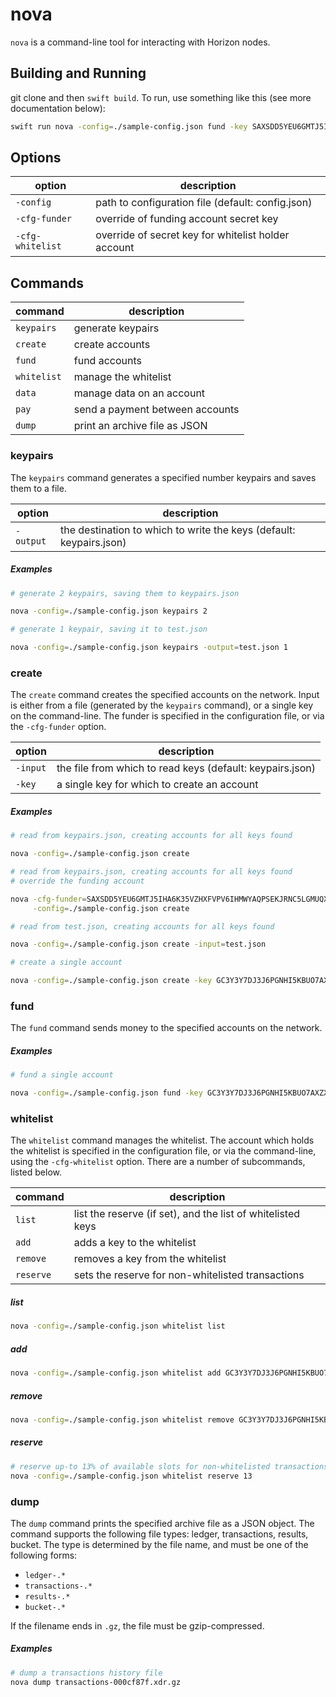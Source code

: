 # nova

`nova` is a command-line tool for interacting with Horizon nodes.

## Building and Running
git clone and then `swift build`. To run, use something like this (see more documentation below):

```bash
swift run nova -config=./sample-config.json fund -key SAXSDD5YEU6GMTJ5IHA6K35VZHXFVPV6IHMWYAQPSEKJRNC5LGMUQX35  100000
```


## Options
option|description
-|-
`-config`|path to configuration file (default: config.json)
`-cfg-funder`|override of funding account secret key
`-cfg-whitelist`|override of secret key for whitelist holder account

## Commands
command|description
-|-
`keypairs`|generate keypairs
`create`|create accounts
`fund`|fund accounts
`whitelist`|manage the whitelist
`data`|manage data on an account
`pay`|send a payment between accounts
`dump`|print an archive file as JSON

### keypairs

The `keypairs` command generates a specified number keypairs and saves them to a file.

option|description
-|-
`-output`|the destination to which to write the keys (default: keypairs.json)

##### Examples

```bash
# generate 2 keypairs, saving them to keypairs.json

nova -config=./sample-config.json keypairs 2
```
```bash
# generate 1 keypair, saving it to test.json

nova -config=./sample-config.json keypairs -output=test.json 1
```

### create
The `create` command creates the specified accounts on the network.  Input is either from a file (generated by the `keypairs` command), or a single key on the command-line.  The funder is specified in the configuration file, or via the `-cfg-funder` option.

option|description
-|-
`-input`|the file from which to read keys (default: keypairs.json)
`-key`|a single key for which to create an account

##### Examples

```bash
# read from keypairs.json, creating accounts for all keys found

nova -config=./sample-config.json create
```
```bash
# read from keypairs.json, creating accounts for all keys found
# override the funding account

nova -cfg-funder=SAXSDD5YEU6GMTJ5IHA6K35VZHXFVPV6IHMWYAQPSEKJRNC5LGMUQX35 \
     -config=./sample-config.json create
```
```bash
# read from test.json, creating accounts for all keys found

nova -config=./sample-config.json create -input=test.json
```
```bash
# create a single account

nova -config=./sample-config.json create -key GC3Y3Y7DJ3J6PGNHI5KBUO7AXZXDTKUUYA6K3FVHDOFCEGYZJ27GHNAR
```

### fund
The `fund` command sends money to the specified accounts on the network. 

##### Examples

```bash
# fund a single account

nova -config=./sample-config.json fund -key GC3Y3Y7DJ3J6PGNHI5KBUO7AXZXDTKUUYA6K3FVHDOFCEGYZJ27GHNAR 100000
```

### whitelist
The `whitelist` command manages the whitelist.  The account which holds the whitelist is specified in the configuration file, or via the command-line, using the `-cfg-whitelist` option.  There are a number of subcommands, listed below.

command|description
-|-
`list`|list the reserve (if set), and the list of whitelisted keys
`add`|adds a key to the whitelist
`remove`|removes a key from the whitelist
`reserve`|sets the reserve for non-whitelisted transactions

##### list
```bash
nova -config=./sample-config.json whitelist list
```

##### add
```bash
nova -config=./sample-config.json whitelist add GC3Y3Y7DJ3J6PGNHI5KBUO7AXZXDTKUUYA6K3FVHDOFCEGYZJ27GHNAR
```

##### remove
```bash
nova -config=./sample-config.json whitelist remove GC3Y3Y7DJ3J6PGNHI5KBUO7AXZXDTKUUYA6K3FVHDOFCEGYZJ27GHNAR
```

##### reserve
```bash
# reserve up-to 13% of available slots for non-whitelisted transactions
nova -config=./sample-config.json whitelist reserve 13
```

### dump
The `dump` command prints the specified archive file as a JSON object.  The command supports the following file types: ledger, transactions, results, bucket.  The type is determined by the file name, and must be one of the following forms:

- `ledger-.*`
- `transactions-.*`
- `results-.*`
- `bucket-.*`

If the filename ends in `.gz`, the file must be gzip-compressed.

##### Examples

```bash
# dump a transactions history file
nova dump transactions-000cf87f.xdr.gz
```
